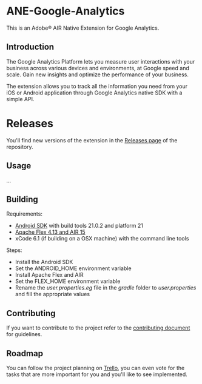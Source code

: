 # ANE-Google-Analytics

This is an Adobe® AIR Native Extension for Google Analytics.

## Introduction

The Google Analytics Platform lets you measure user interactions with your business across various devices and environments, at Google speed and scale. Gain new insights and optimize the performance of your business.

The extension allows you to track all the information you need from your iOS or Android application through Google Analytics native SDK with a simple API.

# Releases

You'll find new versions of the extension in the [Releases page](https://github.com/alebianco/ANE-Google-Analytics/releases) of the repository.

## Usage

...

## Building

Requirements:
* [Android SDK](http://developer.android.com/sdk/index.html) with build tools 21.0.2 and platform 21
* [Apache Flex 4.13 and AIR 15](http://flex.apache.org/)
* xCode 6.1 (if building on a OSX machine) with the command line tools

Steps:
* Install the Android SDK
* Set the ANDROID_HOME environment variable
* Install Apache Flex and AIR
* Set the FLEX_HOME environment variable
* Rename the _user.properties.eg_ file in the _gradle_ folder to _user.properties_ and fill the appropriate values

## Contributing

If you want to contribute to the project refer to the [contributing document](CONTRIBUTING.md) for guidelines.

## Roadmap

You can follow the project planning on [Trello](https://trello.com/b/wk7wHEhS), you can even vote for the tasks that are more important for you and you'll like to see implemented.